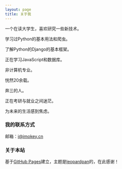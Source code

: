```yaml
---
layout: page
title: 关于我 
---
```


一个在读大学生，喜欢研究一些新技术。

学习过Python的基本用法和爬虫。

了解Python的Django的基本框架。

正在学习JavaScript和数据库。

非计算机专业。

恍然20余载。

奔三的人。

正在考研与就业之间迷茫。

为未来的生活感到焦虑。

### 我的联系方式
邮箱：<i@imokey.cn>
### 关于本站
基于[GitHub Pages](https://pages.github.com/)建立，主题是[leopardpan](http://baixin.io/)的，在此感谢！
